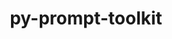 ---
title: "py-prompt-toolkit"
layout: cache
categories: [package, develop-2024-01-07]
meta: {"versions": ["3.0.38"], "compilers": ["gcc@=11.1.0", "gcc@=11.4.0", "gcc@=7.5.0", "gcc@=9.4.0", "oneapi@=2023.2.0"], "oss": ["ubuntu18.04", "ubuntu20.04"], "platforms": ["linux"], "targets": ["neoverse_v1", "ppc64le", "x86_64_v3"], "stacks": ["data-vis-sdk", "e4s", "e4s-neoverse_v1", "e4s-oneapi", "e4s-power", "radiuss", "root"], "num_specs": 13, "num_specs_by_stack": {"root": 13, "radiuss": 1, "e4s-neoverse_v1": 2, "e4s-power": 2, "data-vis-sdk": 2, "e4s": 3, "e4s-oneapi": 3}}
spec_details: [{"hash": "66nm33qdey62esg4yrggq7flik3xs6mn", "compiler": "gcc@=7.5.0", "versions": ["3.0.38"], "os": "ubuntu18.04", "platform": "linux", "target": "x86_64_v3", "variants": ["build_system=python_pip"], "stacks": ["root", "radiuss"], "size": "-", "tarball": "https://binaries.spack.io/releases/develop-2024-01-07/build_cache/linux-ubuntu18.04-x86_64_v3/gcc-7.5.0/py-prompt-toolkit-3.0.38/linux-ubuntu18.04-x86_64_v3-gcc-7.5.0-py-prompt-toolkit-3.0.38-66nm33qdey62esg4yrggq7flik3xs6mn.spack"}, {"hash": "4wybjqihi6uicwwilgeor5eat46uz53e", "compiler": "gcc@=11.4.0", "versions": ["3.0.38"], "os": "ubuntu20.04", "platform": "linux", "target": "neoverse_v1", "variants": ["build_system=python_pip"], "stacks": ["root", "e4s-neoverse_v1"], "size": "-", "tarball": "https://binaries.spack.io/releases/develop-2024-01-07/build_cache/linux-ubuntu20.04-neoverse_v1/gcc-11.4.0/py-prompt-toolkit-3.0.38/linux-ubuntu20.04-neoverse_v1-gcc-11.4.0-py-prompt-toolkit-3.0.38-4wybjqihi6uicwwilgeor5eat46uz53e.spack"}, {"hash": "aot4ohtpmcmdw7xivjakb5lea27v5df3", "compiler": "gcc@=11.4.0", "versions": ["3.0.38"], "os": "ubuntu20.04", "platform": "linux", "target": "neoverse_v1", "variants": ["build_system=python_pip"], "stacks": ["root", "e4s-neoverse_v1"], "size": "-", "tarball": "https://binaries.spack.io/releases/develop-2024-01-07/build_cache/linux-ubuntu20.04-neoverse_v1/gcc-11.4.0/py-prompt-toolkit-3.0.38/linux-ubuntu20.04-neoverse_v1-gcc-11.4.0-py-prompt-toolkit-3.0.38-aot4ohtpmcmdw7xivjakb5lea27v5df3.spack"}, {"hash": "zn5phiujrotleibmxpy3z3az2x4q44cg", "compiler": "gcc@=9.4.0", "versions": ["3.0.38"], "os": "ubuntu20.04", "platform": "linux", "target": "ppc64le", "variants": ["build_system=python_pip"], "stacks": ["e4s-power", "root"], "size": "-", "tarball": "https://binaries.spack.io/releases/develop-2024-01-07/build_cache/linux-ubuntu20.04-ppc64le/gcc-9.4.0/py-prompt-toolkit-3.0.38/linux-ubuntu20.04-ppc64le-gcc-9.4.0-py-prompt-toolkit-3.0.38-zn5phiujrotleibmxpy3z3az2x4q44cg.spack"}, {"hash": "6rphrxhntiabb7yrs6drw67jryx5pxso", "compiler": "gcc@=9.4.0", "versions": ["3.0.38"], "os": "ubuntu20.04", "platform": "linux", "target": "ppc64le", "variants": ["build_system=python_pip"], "stacks": ["e4s-power", "root"], "size": "-", "tarball": "https://binaries.spack.io/releases/develop-2024-01-07/build_cache/linux-ubuntu20.04-ppc64le/gcc-9.4.0/py-prompt-toolkit-3.0.38/linux-ubuntu20.04-ppc64le-gcc-9.4.0-py-prompt-toolkit-3.0.38-6rphrxhntiabb7yrs6drw67jryx5pxso.spack"}, {"hash": "wrcyct5noz5iwqunk7l7zqj42ewhavtu", "compiler": "gcc@=11.1.0", "versions": ["3.0.38"], "os": "ubuntu20.04", "platform": "linux", "target": "x86_64_v3", "variants": ["build_system=python_pip"], "stacks": ["root", "data-vis-sdk"], "size": "-", "tarball": "https://binaries.spack.io/releases/develop-2024-01-07/build_cache/linux-ubuntu20.04-x86_64_v3/gcc-11.1.0/py-prompt-toolkit-3.0.38/linux-ubuntu20.04-x86_64_v3-gcc-11.1.0-py-prompt-toolkit-3.0.38-wrcyct5noz5iwqunk7l7zqj42ewhavtu.spack"}, {"hash": "syqw2i3zypdq4tm7bwdy4owf3ml5zzh6", "compiler": "gcc@=11.1.0", "versions": ["3.0.38"], "os": "ubuntu20.04", "platform": "linux", "target": "x86_64_v3", "variants": ["build_system=python_pip"], "stacks": ["root", "data-vis-sdk"], "size": "-", "tarball": "https://binaries.spack.io/releases/develop-2024-01-07/build_cache/linux-ubuntu20.04-x86_64_v3/gcc-11.1.0/py-prompt-toolkit-3.0.38/linux-ubuntu20.04-x86_64_v3-gcc-11.1.0-py-prompt-toolkit-3.0.38-syqw2i3zypdq4tm7bwdy4owf3ml5zzh6.spack"}, {"hash": "zzqhdh7xnnm64kdaf6shpkv4gjhmfif4", "compiler": "gcc@=11.4.0", "versions": ["3.0.38"], "os": "ubuntu20.04", "platform": "linux", "target": "x86_64_v3", "variants": ["build_system=python_pip"], "stacks": ["e4s", "root"], "size": "-", "tarball": "https://binaries.spack.io/releases/develop-2024-01-07/build_cache/linux-ubuntu20.04-x86_64_v3/gcc-11.4.0/py-prompt-toolkit-3.0.38/linux-ubuntu20.04-x86_64_v3-gcc-11.4.0-py-prompt-toolkit-3.0.38-zzqhdh7xnnm64kdaf6shpkv4gjhmfif4.spack"}, {"hash": "pjtcca2kfl5rckgsifz6wxglnshd2r2t", "compiler": "gcc@=11.4.0", "versions": ["3.0.38"], "os": "ubuntu20.04", "platform": "linux", "target": "x86_64_v3", "variants": ["build_system=python_pip"], "stacks": ["e4s", "root"], "size": "-", "tarball": "https://binaries.spack.io/releases/develop-2024-01-07/build_cache/linux-ubuntu20.04-x86_64_v3/gcc-11.4.0/py-prompt-toolkit-3.0.38/linux-ubuntu20.04-x86_64_v3-gcc-11.4.0-py-prompt-toolkit-3.0.38-pjtcca2kfl5rckgsifz6wxglnshd2r2t.spack"}, {"hash": "emi3icwojepxlbjbihy3xn6l3nnksu3q", "compiler": "gcc@=11.4.0", "versions": ["3.0.38"], "os": "ubuntu20.04", "platform": "linux", "target": "x86_64_v3", "variants": ["build_system=python_pip"], "stacks": ["e4s", "root"], "size": "-", "tarball": "https://binaries.spack.io/releases/develop-2024-01-07/build_cache/linux-ubuntu20.04-x86_64_v3/gcc-11.4.0/py-prompt-toolkit-3.0.38/linux-ubuntu20.04-x86_64_v3-gcc-11.4.0-py-prompt-toolkit-3.0.38-emi3icwojepxlbjbihy3xn6l3nnksu3q.spack"}, {"hash": "dny6hqpuscreomupoo6bpmekqkmmso2j", "compiler": "oneapi@=2023.2.0", "versions": ["3.0.38"], "os": "ubuntu20.04", "platform": "linux", "target": "x86_64_v3", "variants": ["build_system=python_pip"], "stacks": ["root", "e4s-oneapi"], "size": "-", "tarball": "https://binaries.spack.io/releases/develop-2024-01-07/build_cache/linux-ubuntu20.04-x86_64_v3/oneapi-2023.2.0/py-prompt-toolkit-3.0.38/linux-ubuntu20.04-x86_64_v3-oneapi-2023.2.0-py-prompt-toolkit-3.0.38-dny6hqpuscreomupoo6bpmekqkmmso2j.spack"}, {"hash": "g3zaoslyzpfdtisgz7fmhfkbnnsyhada", "compiler": "oneapi@=2023.2.0", "versions": ["3.0.38"], "os": "ubuntu20.04", "platform": "linux", "target": "x86_64_v3", "variants": ["build_system=python_pip"], "stacks": ["root", "e4s-oneapi"], "size": "-", "tarball": "https://binaries.spack.io/releases/develop-2024-01-07/build_cache/linux-ubuntu20.04-x86_64_v3/oneapi-2023.2.0/py-prompt-toolkit-3.0.38/linux-ubuntu20.04-x86_64_v3-oneapi-2023.2.0-py-prompt-toolkit-3.0.38-g3zaoslyzpfdtisgz7fmhfkbnnsyhada.spack"}, {"hash": "7js7u2t2r2vuacjso3f2na6jeiyxusec", "compiler": "oneapi@=2023.2.0", "versions": ["3.0.38"], "os": "ubuntu20.04", "platform": "linux", "target": "x86_64_v3", "variants": ["build_system=python_pip"], "stacks": ["root", "e4s-oneapi"], "size": "-", "tarball": "https://binaries.spack.io/releases/develop-2024-01-07/build_cache/linux-ubuntu20.04-x86_64_v3/oneapi-2023.2.0/py-prompt-toolkit-3.0.38/linux-ubuntu20.04-x86_64_v3-oneapi-2023.2.0-py-prompt-toolkit-3.0.38-7js7u2t2r2vuacjso3f2na6jeiyxusec.spack"}]
---
